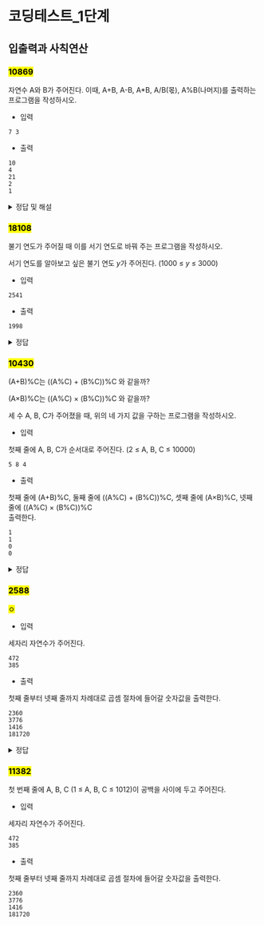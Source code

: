# 코딩테스트\_1단계



## 입출력과 사칙연산



### <mark style="background-color:yellow;">10869</mark>

자연수 A와 B가 주어진다. 이때, A+B, A-B, A\*B, A/B(몫), A%B(나머지)를 출력하는 프로그램을 작성하시오.

* 입력

```
7 3
```

* 출력

```
10
4
21
2
1
```

<details>

<summary>정답 및 해설</summary>

```python
A, B = map(int, input().split())
print(A+B)
print(A-B)
print(A*B)
print(A%B)
```



* map(function, iter) 함수와 값을 삽입한다.

</details>



### <mark style="background-color:yellow;">18108</mark>

불기 연도가 주어질 때 이를 서기 연도로 바꿔 주는 프로그램을 작성하시오.

서기 연도를 알아보고 싶은 불기 연도 _&#x79;_&#xAC00; 주어진다. (1000 ≤ _y_ ≤ 3000)



* 입력

```
2541
```

* 출력

```
1998
```

<details>

<summary>정답</summary>

```python
year = int(input())
bull = 543

print(year - bull)
```

</details>



### <mark style="background-color:yellow;">10430</mark>

(A+B)%C는 ((A%C) + (B%C))%C 와 같을까?

(A×B)%C는 ((A%C) × (B%C))%C 와 같을까?

세 수 A, B, C가 주어졌을 때, 위의 네 가지 값을 구하는 프로그램을 작성하시오.



* 입력

첫째 줄에 A, B, C가 순서대로 주어진다. (2 ≤ A, B, C ≤ 10000)

```
5 8 4
```

* 출력

첫째 줄에 (A+B)%C, 둘째 줄에 ((A%C) + (B%C))%C, 셋째 줄에 (A×B)%C, 넷째 줄에 ((A%C) × (B%C))%C\
출력한다.

```
1
1
0
0
```

<details>

<summary>정답</summary>

```python
A, B, C = map(int,input().split())

if 2 <= A <= 10000 and 2 <= B <= 10000 and 2 <= C <= 10000:
  print((A+B)%C)
  print(((A%C) + (B%C))%C)
  print((A*B)%C)
  print(((A%C)*(B%C))%C)
else:
  print("Error")
```

</details>



### <mark style="background-color:yellow;">2588</mark>

<mark style="background-color:yellow;">ㅇ</mark>

* 입력

세자리 자연수가 주어진다.

```
472
385
```

* 출력

첫째 줄부터 넷째 줄까지 차례대로 곱셈 절차에 들어갈 숫자값을 출력한다.

```
2360
3776
1416
181720
```

<details>

<summary>정답</summary>

```python
a = int(input())
b = input()

print(a * int(b[2]))
print(a * int(b[1]))
print(a * int(b[0]))
print(a * int(b))
```

b는 인덱싱으로 각 숫자를 불러와야한다. int는 인덱싱 불가능하다.



```python
num1 = int(input())
num2 = int(input())

a = num2 % 10
b = (num2//10) % 10
c = (num2//100) % 10

print(num1 * a)
print(num1 * b)
print(num1 * c)
print(num1 * num2)
```

</details>



### <mark style="background-color:yellow;">11382</mark>

첫 번째 줄에 A, B, C (1 ≤ A, B, C ≤ 1012)이 공백을 사이에 두고 주어진다.

* 입력

세자리 자연수가 주어진다.

```
472
385
```

* 출력

첫째 줄부터 넷째 줄까지 차례대로 곱셈 절차에 들어갈 숫자값을 출력한다.

```
2360
3776
1416
181720
```















































































































































